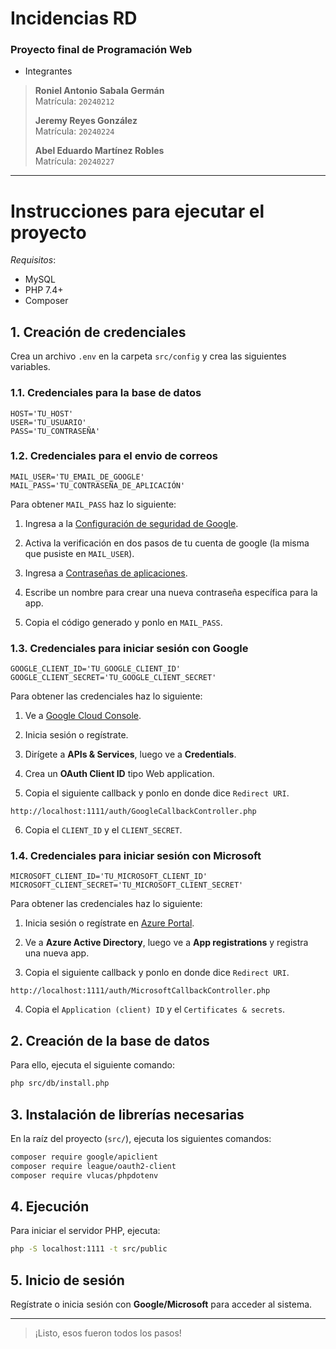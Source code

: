 # Incidencias RD

### Proyecto final de Programación Web

- Integrantes

> **Roniel Antonio Sabala Germán**  
>  Matrícula: `20240212`
>
> **Jeremy Reyes González**  
>  Matrícula: `20240224`
>
> **Abel Eduardo Martínez Robles**  
>  Matrícula: `20240227`

---

# Instrucciones para ejecutar el proyecto

_Requisitos_:

- MySQL
- PHP 7.4+
- Composer

## **1.** Creación de credenciales

Crea un archivo `.env` en la carpeta `src/config` y crea las siguientes variables.

### **1.1.** Credenciales para la base de datos

```
HOST='TU_HOST'
USER='TU_USUARIO'
PASS='TU_CONTRASEÑA'
```

### **1.2.** Credenciales para el envio de correos

```
MAIL_USER='TU_EMAIL_DE_GOOGLE'
MAIL_PASS='TU_CONTRASEÑA_DE_APLICACIÓN'
```

Para obtener `MAIL_PASS` haz lo siguiente:

1. Ingresa a la [Configuración de seguridad de Google](https://myaccount.google.com/security).

2. Activa la verificación en dos pasos de tu cuenta de google (la misma que pusiste en `MAIL_USER`).

3. Ingresa a [Contraseñas de aplicaciones](https://myaccount.google.com/apppasswords).

4. Escribe un nombre para crear una nueva contraseña específica para la app.

5. Copia el código generado y ponlo en `MAIL_PASS`.

### **1.3.** Credenciales para iniciar sesión con Google

```
GOOGLE_CLIENT_ID='TU_GOOGLE_CLIENT_ID'
GOOGLE_CLIENT_SECRET='TU_GOOGLE_CLIENT_SECRET'
```

Para obtener las credenciales haz lo siguiente:

1. Ve a [Google Cloud Console](https://console.cloud.google.com/).

2. Inicia sesión o regístrate.

3. Dirígete a **APIs & Services**, luego ve a **Credentials**.

4. Crea un **OAuth Client ID** tipo Web application.

5. Copia el siguiente callback y ponlo en donde dice `Redirect URI`.

```
http://localhost:1111/auth/GoogleCallbackController.php
```

6. Copia el `CLIENT_ID` y el `CLIENT_SECRET`.

### **1.4.** Credenciales para iniciar sesión con Microsoft

```
MICROSOFT_CLIENT_ID='TU_MICROSOFT_CLIENT_ID'
MICROSOFT_CLIENT_SECRET='TU_MICROSOFT_CLIENT_SECRET'
```

Para obtener las credenciales haz lo siguiente:

1. Inicia sesión o regístrate en [Azure Portal](https://portal.azure.com/auth/login/).

2. Ve a **Azure Active Directory**, luego ve a **App registrations** y registra una nueva app.

3. Copia el siguiente callback y ponlo en donde dice `Redirect URI`.

```
http://localhost:1111/auth/MicrosoftCallbackController.php
```

4. Copia el `Application (client) ID` y el `Certificates & secrets`.

## **2.** Creación de la base de datos

Para ello, ejecuta el siguiente comando:

```bash
php src/db/install.php
```

## **3.** Instalación de librerías necesarias

En la raíz del proyecto (`src/`), ejecuta los siguientes comandos:

```bash
composer require google/apiclient
composer require league/oauth2-client
composer require vlucas/phpdotenv
```

## **4.** Ejecución

Para iniciar el servidor PHP, ejecuta:

```bash
php -S localhost:1111 -t src/public
```

## **5.** Inicio de sesión

Regístrate o inicia sesión con **Google/Microsoft** para acceder al sistema.

---

> ¡Listo, esos fueron todos los pasos!
